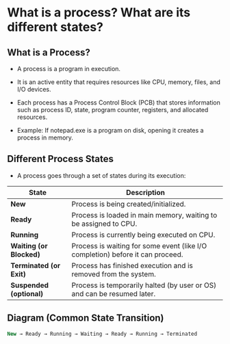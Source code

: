 # What is a process? What are its different states?

## What is a Process?

- A process is a program in execution.

- It is an active entity that requires resources like CPU, memory, files, and I/O devices.

- Each process has a Process Control Block (PCB) that stores information such as process ID, state, program counter, registers, and allocated resources.

- Example: If notepad.exe is a program on disk, opening it creates a process in memory.

## Different Process States

- A process goes through a set of states during its execution:

| State | Description |
|-------|-------------|
| **New** | Process is being created/initialized. |
| **Ready** | Process is loaded in main memory, waiting to be assigned to CPU. |
| **Running** | Process is currently being executed on CPU. |
| **Waiting (or Blocked)** | Process is waiting for some event (like I/O completion) before it can proceed. |
| **Terminated (or Exit)** | Process has finished execution and is removed from the system. |
| **Suspended (optional)** | Process is temporarily halted (by user or OS) and can be resumed later. |

## Diagram (Common State Transition)

```sql
New → Ready → Running → Waiting → Ready → Running → Terminated
```